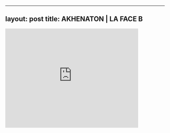 

---
layout: post
title: AKHENATON | LA FACE B
---


<iframe width="420" height="315" src="http://www.youtube.com/embed/5fNI3RH12vE" frameborder="0" allowfullscreen></iframe>

